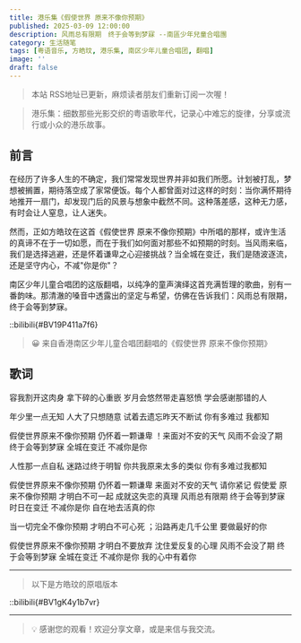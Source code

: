 ```yaml
---
title: 港乐集《假使世界 原来不像你预期》
published: 2025-03-09 12:00:00
description: 风雨总有限期　终于会等到梦寐 --南區少年兒童合唱團
category: 生活随笔
tags: [粤语音乐, 方皓玟, 港乐集, 南区少年儿童合唱团, 翻唱]
image: ''
draft: false
---
```


> 本站 RSS地址已更新，麻烦读者朋友们重新订阅一次喔！

> 港乐集：细数那些光影交织的粤语歌年代，记录心中难忘的旋律，分享或流行或小众的港乐故事。

## 前言

在经历了许多人生的不确定，我们常常发现世界并非如我们所愿。计划被打乱，梦想被搁置，期待落空成了家常便饭。每个人都曾面对过这样的时刻：当你满怀期待地推开一扇门，却发现门后的风景与想象中截然不同。这种落差感，这种无力感，有时会让人窒息，让人迷失。

然而，正如方皓玟在这首《假使世界 原来不像你预期》中所唱的那样，或许生活的真谛不在于一切如愿，而在于我们如何面对那些不如预期的时刻。当风雨来临，我们是选择逃避，还是怀着谦卑之心迎接挑战？当全城在变迁，我们是随波逐流，还是坚守内心，不减"你是你"？

南区少年儿童合唱团的这版翻唱，以纯净的童声演绎这首充满哲理的歌曲，别有一番韵味。那清澈的嗓音中透露出的坚定与希望，仿佛在告诉我们：风雨总有限期，终于会等到梦寐。

::bilibili{#BV19P411a7f6}

> 😀 来自香港南区少年儿童合唱团翻唱的《假使世界 原来不像你预期》

## 歌词

容我割开这肉身 拿下碎的心重嵌
岁月会悠然带走喜怒愤
学会感谢那错的人

年少里一点无知
人大了只想随意
试着去遗忘昨天不断试
你有多难过 我都知

假使世界原来不像你预期
仍怀着一颗谦卑 ！来面对不安的天气
风雨不会没了期 终于会等到梦寐
全城在变迁 不减你是你

人性那一点自私
迷路过终于明智
你共我原来太多的类似
你有多难过我都知

假使世界原来不像你预期
仍怀着一颗谦卑 来面对不安的天气
请你紧记
假使爱 原来不像你预期
才明白不可一起 成就这失恋的真理
风雨总有限期 终于会等到梦寐
时日在变迁 不减你是你
自在地去活真的你

当一切完全不像你预期
才明白不可心死 ；沿路再走几千公里
要做最好的你

假使世界原来不像你预期
才明白不要放弃 沈住爱反复的心理
风雨不会没了期 终于会等到梦寐
全城在变迁 不减你是你
我的心中有着你

---

> 以下是方皓玟的原唱版本

::bilibili{#BV1gK4y1b7vr}

---

> 💡 感谢您的观看！欢迎分享文章，或是来信与我交流。
